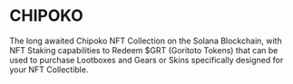 # CHIPOKO
The long awaited Chipoko NFT Collection on the Solana Blockchain, with NFT Staking capabilities to Redeem $GRT (Goritoto Tokens) that can be used to purchase Lootboxes and Gears or Skins specifically designed for your NFT Collectible.
